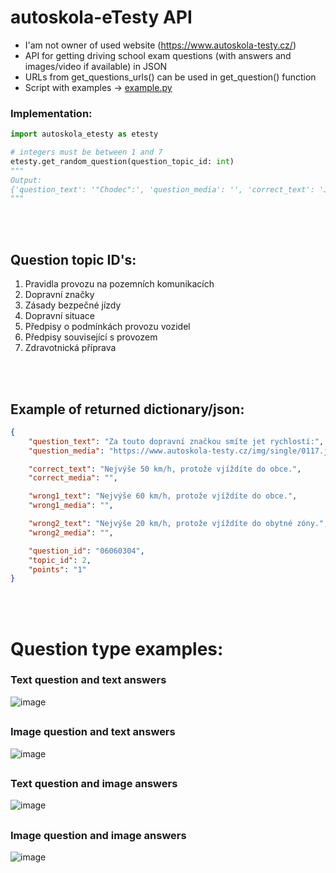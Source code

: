 # autoskola-eTesty API

- I'am not owner of used website (https://www.autoskola-testy.cz/)
- API for getting driving school exam questions (with answers and images/video if available) in JSON
- URLs from get_questions_urls() can be used in get_question() function
- Script with examples -> [example.py](https://github.com/RxiPland/autoskola_eTesty_API/blob/main/example.py)

### Implementation:
```py
import autoskola_etesty as etesty

# integers must be between 1 and 7
etesty.get_random_question(question_topic_id: int)
"""
Output:
{'question_text': '"Chodec":', 'question_media': '', 'correct_text': 'Je i osoba, která se pohybuje na kolečkových bruslích nebo obdobném sportovním vybavení.', 'correct_media': '', 'wrong1_text': 'Není osoba, která se pohybuje na lyžích, kolečkových bruslích nebo obdobném sportovním vybavení.', 'wrong1_media': '', 'wrong2_text': 'Je výhradně kráčející osoba.', 'wrong2_media': '', 'question_id': '10060002', 'topic_id': 1, 'points': '2'}
"""
```

<br></br>

## Question topic ID's:
1) Pravidla provozu na pozemních komunikacích
2) Dopravní značky
3) Zásady bezpečné jízdy
4) Dopravní situace
5) Předpisy o podmínkách provozu vozidel
6) Předpisy související s provozem
7) Zdravotnická příprava

<br></br>

## Example of returned dictionary/json:
```json
{
    "question_text": "Za touto dopravní značkou smíte jet rychlostí:",
    "question_media": "https://www.autoskola-testy.cz/img/single/0117.jpg",

    "correct_text": "Nejvýše 50 km/h, protože vjíždíte do obce.",
    "correct_media": "",

    "wrong1_text": "Nejvýše 60 km/h, protože vjíždíte do obce.",
    "wrong1_media": "",

    "wrong2_text": "Nejvýše 20 km/h, protože vjíždíte do obytné zóny.",
    "wrong2_media": "",

    "question_id": "06060304",
    "topic_id": 2,
    "points": "1"
}
```
<br></br>

# Question type examples:
### Text question and text answers
![image](https://user-images.githubusercontent.com/82058894/229222391-3b293da2-5160-42c9-acbe-6760db31ba75.png)
##
### Image question and text answers
![image](https://user-images.githubusercontent.com/82058894/229223445-d1571559-5314-4a6a-9c9c-972bdba6608f.png)
##
### Text question and image answers
![image](https://user-images.githubusercontent.com/82058894/229223171-c5835064-6c8d-4a3a-a5b2-b77edb00d647.png)
##
### Image question and image answers
![image](https://user-images.githubusercontent.com/82058894/230226675-3756f168-29ef-494b-8c28-43591cf6ecfd.png)
